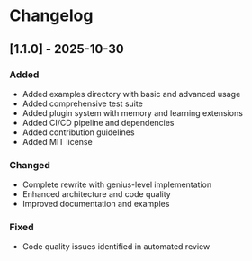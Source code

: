 # Changelog

## [1.1.0] - 2025-10-30
### Added
- Added examples directory with basic and advanced usage
- Added comprehensive test suite
- Added plugin system with memory and learning extensions
- Added CI/CD pipeline and dependencies
- Added contribution guidelines
- Added MIT license

### Changed
- Complete rewrite with genius-level implementation
- Enhanced architecture and code quality
- Improved documentation and examples

### Fixed
- Code quality issues identified in automated review
